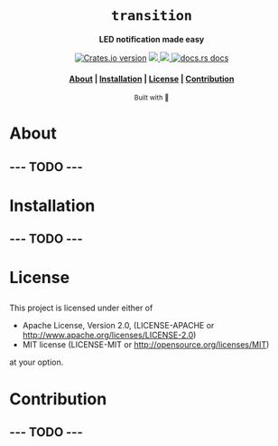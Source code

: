 <div align="center">

  <h1><code>transition</code></h1>

  <p>
    <strong>LED notification made easy</strong>
  </p>
  <p>
  </p>

  <p>
    <a href="https://crates.io/crates/transition"><img src="https://img.shields.io/crates/v/transition" alt="Crates.io version" /></a>
    <a href="https://codecov.io/gh/devzbysiu/transition">
  <img src="https://codecov.io/gh/devzbysiu/transition/branch/master/graph/badge.svg?token=ELme4pPy8K" />
</a>
<a href="https://crates.io/crates/cargo-blinc">
  <img src="https://img.shields.io/crates/l/transition" />
</a>
    <a href="https://docs.rs/transition"><img src="https://img.shields.io/badge/docs-latest-blue.svg?style=flat-square" alt="docs.rs docs" /></a>
  </p>

  <h4>
    <a href="#about">About</a>
    <span> | </span>
    <a href="#installation">Installation</a>
    <span> | </span>
    <a href="#license">License</a>
    <span> | </span>
    <a href="#contribution">Contribution</a>
  </h3>

  <sub>Built with 🦀</sub>
</div>

# <p id="about">About</p>

## --- TODO ---

# <p id="installation">Installation</p>

## --- TODO ---

# <p id="license">License</p>

This project is licensed under either of

- Apache License, Version 2.0, (LICENSE-APACHE or http://www.apache.org/licenses/LICENSE-2.0)
- MIT license (LICENSE-MIT or http://opensource.org/licenses/MIT)

at your option.

# <p id="contribution">Contribution</p>

## --- TODO ---

